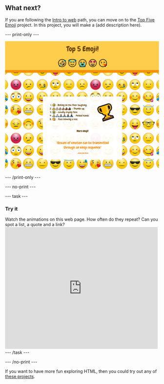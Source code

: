 ## What next?

If you are following the [Intro to web](https://projects.raspberrypi.org/en/pathways/web-intro) path, you can move on to the [Top Five Emoji](https://projects.raspberrypi.org/en/projects/top-5-emoji-list) project. In this project, you will make a (add description here).

--- print-only ---

![The finished top 5 emoji project.](images/emoji-solution.PNG)

--- /print-only ---

--- no-print ---

--- task ---

### Try it
<div style="display: flex; flex-wrap: wrap">
<div style="flex-basis: 175px; flex-grow: 1">  
Watch the animations on this web page. How often do they repeat? Can you spot a list, a quote and a link?
</div>
<div>
<iframe src="https://trinket.io/embed/html/092b44465f?outputOnly=true" width="500" height="400" frameborder="0" marginwidth="0" marginheight="0" allowfullscreen></iframe>
</div>
</div>
--- /task ---

--- /no-print ---

If you want to have more fun exploring HTML, then you could try out any of [these projects](https://projects.raspberrypi.org/en/projects?software%5B%5D=html-css-javascript).
 
